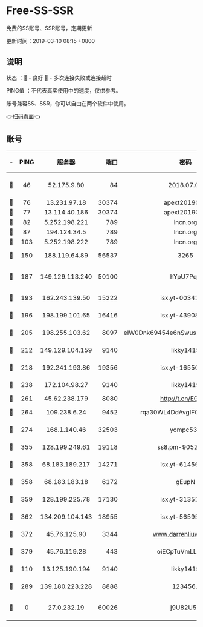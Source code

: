 # Free-SS-SSR

免费的SS账号、SSR账号，定期更新

更新时间：2019-03-10 08:15 +0800

## 说明

状态     ：🙂 - 良好 🙁 - 多次连接失败或连接超时

PING值   ：不代表真实使用中的速度，仅供参考。

账号兼容SS、SSR，你可以自由在两个软件中使用。

👉[扫码页面](https://liesauer.github.io/Free-SS-SSR/)👈

## 账号

|-|PING|服务器|端口|密码|加密方式|区域|
|:----:|:----:|:-----:|-----:|:----:|:----:|:----:|
|🙂|46|52.175.9.80|84|2018.07.07|chacha20-ietf-poly1305|HK|
|🙂|76|13.231.97.18|30374|apext2019006|chacha20|JP|
|🙂|77|13.114.40.186|30374|apext2019006|chacha20|JP|
|🙂|82|5.252.198.221|789|lncn.org|rc4|JP|
|🙂|87|194.124.34.5|789|lncn.org|rc4|JP|
|🙂|103|5.252.198.222|789|lncn.org|rc4|JP|
|🙂|150|188.119.64.89|56537|3265|aes-256-cfb|RU|
|🙂|187|149.129.113.240|50100|hYpU7PqP|chacha20-ietf-poly1305|CN|
|🙂|193|162.243.139.50|15222|isx.yt-00341910|aes-256-cfb|US|
|🙂|196|198.199.101.65|16416|isx.yt-43908070|aes-256-cfb|US|
|🙂|205|198.255.103.62|8097|eIW0Dnk69454e6nSwuspv9DmS201tQ0D|aes-256-cfb|US|
|🙂|212|149.129.104.159|9140|likky1415|aes-256-cfb|HK|
|🙂|218|192.241.193.86|19356|isx.yt-16550263|aes-256-cfb|US|
|🙂|238|172.104.98.27|9140|likky1415|aes-256-cfb|JP|
|🙂|261|45.62.238.179|8080|http://t.cn/EGJIyrl|rc4-md5|CA|
|🙂|264|109.238.6.24|9452|rqa30WL4DdAvgIFG6Fs3znzTa|aes-256-cfb|FR|
|🙂|274|168.1.140.46|32503|yompc535|aes-256-cfb|AU|
|🙂|355|128.199.249.61|19118|ss8.pm-90526305|aes-256-cfb|SG|
|🙂|358|68.183.189.217|14271|isx.yt-61456295|aes-256-cfb|SG|
|🙂|358|68.183.183.18|6172|gEupN|aes-256-cfb|SG|
|🙂|359|128.199.225.78|17130|isx.yt-31351777|aes-256-cfb|SG|
|🙂|362|134.209.104.143|18955|isx.yt-56595383|aes-256-cfb|SG|
|🙂|372|45.76.125.90|3344|www.darrenliuwei.com|aes-256-cfb|AU|
|🙂|379|45.76.119.28|443|oiECpTuVmLLxk4Ts|aes-256-cfb|AU|
|🙂|110|13.125.190.194|9140|likky1415|aes-256-cfb|KR|
|🙂|289|139.180.223.228|8888|123456..|aes-256-cfb|JP|
|🙁|0|27.0.232.19|60026|j9U82U53|xchacha20-ietf-poly1305|HK|
